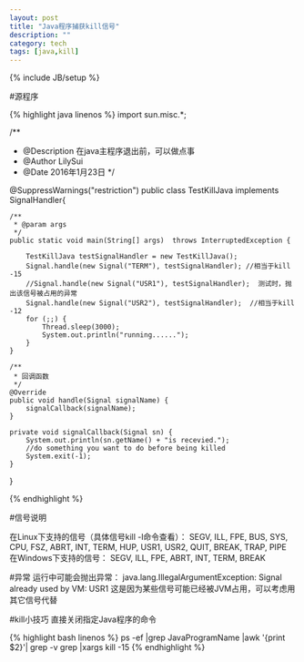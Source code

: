 ```yaml
---
layout: post
title: "Java程序捕获kill信号"
description: ""
category: tech
tags: [java,kill]
---
```

{% include JB/setup %}

#源程序


{% highlight java linenos %}
import sun.misc.*;

/**
 * @Description 在java主程序退出前，可以做点事
 * @Author LilySui
 * @Date 2016年1月23日
 */

@SuppressWarnings("restriction")
public class TestKillJava implements SignalHandler{

	/**
	 * @param args
	 */
	public static void main(String[] args)  throws InterruptedException {
		
		TestKillJava testSignalHandler = new TestKillJava();  
        Signal.handle(new Signal("TERM"), testSignalHandler); //相当于kill -15 
        //Signal.handle(new Signal("USR1"), testSignalHandler);  测试时，抛出该信号被占用的异常
        Signal.handle(new Signal("USR2"), testSignalHandler);  //相当于kill -12
        for (;;) {  
            Thread.sleep(3000);  
            System.out.println("running......");  
        }  
	}

	/**
	 * 回调函数
	 */
    @Override  
    public void handle(Signal signalName) {  
        signalCallback(signalName);  
    }  
    
    private void signalCallback(Signal sn) {  
        System.out.println(sn.getName() + "is recevied."); 
        //do something you want to do before being killed
        System.exit(-1);
    }  
}
	
{% endhighlight %}

#信号说明

在Linux下支持的信号（具体信号kill -l命令查看）：
SEGV, ILL, FPE, BUS, SYS, CPU, FSZ, ABRT, INT, TERM, HUP, USR1, USR2, QUIT, BREAK, TRAP, PIPE
在Windows下支持的信号：
SEGV, ILL, FPE, ABRT, INT, TERM, BREAK

#异常
运行中可能会抛出异常：
java.lang.IllegalArgumentException: Signal already used by VM: USR1
这是因为某些信号可能已经被JVM占用，可以考虑用其它信号代替

#kill小技巧
直接关闭指定Java程序的命令

{% highlight  bash linenos %}
ps -ef |grep JavaProgramName |awk '{print $2}'| grep -v grep |xargs kill -15
{% endhighlight %}